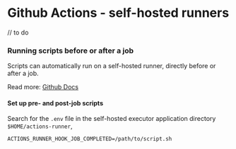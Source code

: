 # Github Actions - self-hosted runners

// to do

### Running scripts before or after a job

Scripts can automatically run on a self-hosted runner, directly before or after a job.

Read more: [Github Docs](https://docs.github.com/en/actions/hosting-your-own-runners/running-scripts-before-or-after-a-job)

#### Set up pre- and post-job scripts

Search for the `.env` file in the self-hosted executor application directory `$HOME/actions-runner`, 

```shell
ACTIONS_RUNNER_HOOK_JOB_COMPLETED=/path/to/script.sh
```

